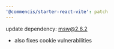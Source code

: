 ```yaml
---
'@commencis/starter-react-vite': patch
---
```


update dependency: msw@2.6.2

- also fixes cookie vulnerabilities
